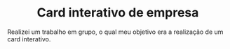 # <h1 align="center"> Card interativo de empresa </h1>
 Realizei um trabalho em grupo, o qual meu objetivo era a realização de um card interativo.
